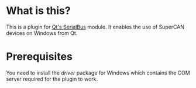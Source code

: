 # What is this?

This is a plugin for [Qt's SerialBus](https://doc.qt.io/qt-5/qtserialbus-index.html) module.
It enables the use of SuperCAN devices on Windows from Qt.

# Prerequisites

You need to install the _driver_ package for Windows which contains the COM server required for the plugin to work.

